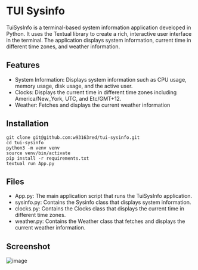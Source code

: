 # TUI Sysinfo

TuiSysInfo is a terminal-based system information application developed in Python. It uses the Textual library to create a rich, interactive user interface in the terminal. The application displays system information, current time in different time zones, and weather information.

## Features
- System Information: Displays system information such as CPU usage, memory usage, disk usage, and the active user.
- Clocks: Displays the current time in different time zones including America/New_York, UTC, and Etc/GMT+12.
- Weather: Fetches and displays the current weather information

## Installation

```
git clone git@github.com:w93163red/tui-sysinfo.git
cd tui-sysinfo
python3 -m venv venv
source venv/bin/activate
pip install -r requirements.txt
textual run App.py
```

## Files
- App.py: The main application script that runs the TuiSysInfo application.
- sysinfo.py: Contains the Sysinfo class that displays system information.
- clocks.py: Contains the Clocks class that displays the current time in different time zones.
- weather.py: Contains the Weather class that fetches and displays the current weather information.

## Screenshot

![image](https://github.com/w93163red/tui-sysinfo/assets/7308728/e106d6cd-009e-4608-a372-b2e2e3048064)
